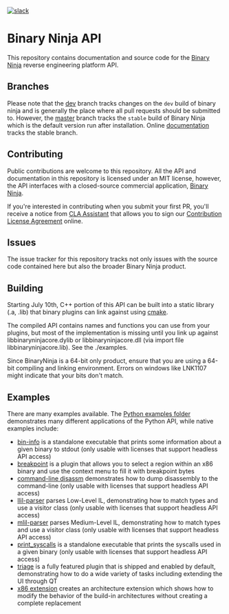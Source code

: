 [![slack](https://slack.binary.ninja/badge.svg)](https://slack.binary.ninja/)

# Binary Ninja API

This repository contains documentation and source code for the [Binary Ninja](https://binary.ninja/) reverse engineering platform API.

## Branches

Please note that the [dev](/Vector35/binaryninja-api/tree/dev/) branch tracks changes on the `dev` build of binary ninja and is generally the place where all pull requests should be submitted to. However, the [master](/Vector35/binaryninja-api/tree/master/) branch tracks the `stable` build of Binary Ninja which is the default version run after installation. Online [documentation](https://api.binary.ninja/) tracks the stable branch. 

## Contributing

Public contributions are welcome to this repository. All the API and documentation in this repository is licensed under an MIT license, however, the API interfaces with a closed-source commercial application, [Binary Ninja](https://binary.ninja).

If you're interested in contributing when you submit your first PR, you'll receive a notice from [CLA Assistant](https://cla-assistant.io/) that allows you to sign our [Contribution License Agreement](https://binary.ninja/cla.pdf) online. 

## Issues

The issue tracker for this repository tracks not only issues with the source code contained here but also the broader Binary Ninja product.

## Building

Starting July 10th, C++ portion of this API can be built into a static library (.a, .lib) that binary plugins can link against using [cmake](https://cmake.org/).

The compiled API contains names and functions you can use from your plugins, but most of the implementation is missing until you link up against libbinaryninjacore.dylib or libbinaryninjacore.dll (via import file libbinaryninjacore.lib). See the ./examples.

Since BinaryNinja is a 64-bit only product, ensure that you are using a 64-bit compiling and linking environment. Errors on windows like LNK1107 might indicate that your bits don't match.

## Examples

There are many examples available. The [Python examples folder ](https://github.com/Vector35/binaryninja-api/tree/dev/python/examples) demonstrates many different applications of the Python API, while native examples include:

* [bin-info](https://github.com/Vector35/binaryninja-api/tree/dev/examples/bin-info) is a standalone executable that prints some information about a given binary to stdout (only usable with licenses that support headless API access)
* [breakpoint](https://github.com/Vector35/binaryninja-api/tree/dev/examples/breakpoint) is a plugin that allows you to select a region within an x86 binary and use the context menu to fill it with breakpoint bytes
* [command-line disassm](https://github.com/Vector35/binaryninja-api/tree/dev/examples/cmdline_disasm) demonstrates how to dump disassembly to the command-line (only usable with licenses that support headless API access)
* [llil-parser](https://github.com/Vector35/binaryninja-api/tree/dev/examples/llil_parser) parses Low-Level IL, demonstrating how to match types and use a visitor class (only usable with licenses that support headless API access)
* [mlil-parser](https://github.com/Vector35/binaryninja-api/tree/dev/examples/mlil_parser) parses Medium-Level IL, demonstrating how to match types and use a visitor class (only usable with licenses that support headless API access)
* [print_syscalls](https://github.com/Vector35/binaryninja-api/tree/dev/examples/print_syscalls) is a standalone executable that prints the syscalls used in a given binary (only usable with licenses that support headless API access)
* [triage](https://github.com/Vector35/binaryninja-api/tree/dev/examples/triage) is a fully featured plugin that is shipped and enabled by default, demonstrating how to do a wide variety of tasks including extending the UI through QT
* [x86 extension](https://github.com/Vector35/binaryninja-api/tree/dev/examples/x86_extension) creates an architecture extension which shows how to modify the behavior of the build-in architectures without creating a complete replacement
